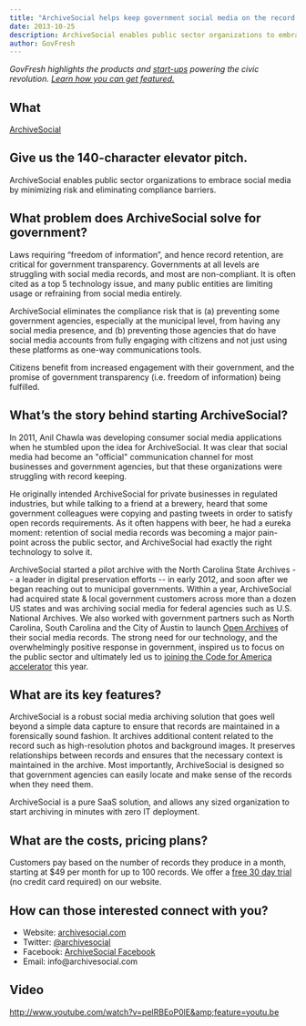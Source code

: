 ```yaml
---
title: "ArchiveSocial helps keep government social media on the record books"
date: 2013-10-25
description: ArchiveSocial enables public sector organizations to embrace social media by minimizing risk and eliminating compliance barriers.
author: GovFresh
---
```




<em>GovFresh highlights the products and <a href="http://govfresh.com/category/topics/startups/">start-ups</a> powering the civic revolution. <a href="http://govfresh.com/2011/10/how-civic-entrepreneurs-and-developers-can-share-your-work-with-govfresh-readers/">Learn how you can get featured.</a></em>

<h2>What</h2>

<a href="http://archivesocial.com/?utm_source=govfresh&amp;utm_medium=web&amp;utm_content=free-trial&amp;utm_campaign=govfresh+feature#sample-archive">ArchiveSocial</a>

<h2>Give us the 140-character elevator pitch.</h2>

ArchiveSocial enables public sector organizations to embrace social media by minimizing risk and eliminating compliance barriers.

<h2>What problem does ArchiveSocial solve for government?</h2>

Laws requiring “freedom of information”, and hence record retention, are critical for government transparency. Governments at all levels are struggling with social media records, and most are non-compliant. It is often cited as a top 5 technology issue, and many public entities are limiting usage or refraining from social media entirely.

ArchiveSocial eliminates the compliance risk that is (a) preventing some government agencies, especially at the municipal level, from having any social media presence, and (b) preventing those agencies that do have social media accounts from fully engaging with citizens and not just using these platforms as one-way communications tools.

Citizens benefit from increased engagement with their government, and the promise of government transparency (i.e. freedom of information) being fulfilled.

<h2>What’s the story behind starting ArchiveSocial?</h2>

In 2011, Anil Chawla was developing consumer social media applications when he stumbled upon the idea for ArchiveSocial. It was clear that social media had become an "official" communication channel for most businesses and government agencies, but that these organizations were struggling with record keeping. 

He originally intended ArchiveSocial for private businesses in regulated industries, but while talking to a friend at a brewery, heard that some government colleagues were copying and pasting tweets in order to satisfy open records requirements. As it often happens with beer, he had a eureka moment: retention of social media records was becoming a major pain-point across the public sector, and ArchiveSocial had exactly the right technology to solve it.

ArchiveSocial started a pilot archive with the North Carolina State Archives -- a leader in digital preservation efforts -- in early 2012, and soon after we began reaching out to municipal governments. Within a year, ArchiveSocial had acquired state &amp; local government customers across more than a dozen US states and was archiving social media for federal agencies such as U.S. National Archives. We also worked with government partners such as North Carolina, South Carolina and the City of Austin to launch <a href="http://austintexas.gov.archivesocial.com/" target="_blank">Open Archives</a> of their social media records. The strong need for our technology, and the overwhelmingly positive response in government, inspired us to focus on the public sector and ultimately led us to <a href="http://www.codeforamerica.org/2013/08/16/archivesocial/" target="_blank">joining the Code for America accelerator</a> this year.

<h2>What are its key features?</h2>

ArchiveSocial is a robust social media archiving solution that goes well beyond a simple data capture to ensure that records are maintained in a forensically sound fashion. It archives additional content related to the record such as high-resolution photos and background images. It preserves relationships between records and ensures that the necessary context is maintained in the archive. Most importantly, ArchiveSocial is designed so that government agencies can easily locate and make sense of the records when they need them.

ArchiveSocial is a pure SaaS solution, and allows any sized organization to start archiving in minutes with zero IT deployment.

<h2>What are the costs, pricing plans?</h2>

Customers pay based on the number of records they produce in a month, starting at $49 per month for up to 100 records. We offer a <a href="http://archivesocial.com/?utm_source=govfresh&amp;utm_medium=web&amp;utm_content=free-trial&amp;utm_campaign=govfresh+feature#sample-archive" target="_blank">free 30 day trial</a> (no credit card required) on our website.

<h2>How can those interested connect with you?</h2>

<ul>
	<li>Website: <a href="http://archivesocial.com/industry/government?utm_source=govfresh&amp;utm_medium=web&amp;utm_content=website&amp;utm_campaign=govfresh+feature" target="_blank">archivesocial.com</a></li>
	<li>Twitter: <a href="https://twitter.com/ArchiveSocial" target="_blank">@archivesocial</a></li>
	<li>Facebook: <a href="https://www.facebook.com/archivesocial" target="_blank">ArchiveSocial Facebook</a></li>
	<li>Email: <a>info@archivesocial.com</a></li>
</ul>

<h2>Video</h2>

http://www.youtube.com/watch?v=pelRBEoP0lE&amp;feature=youtu.be
